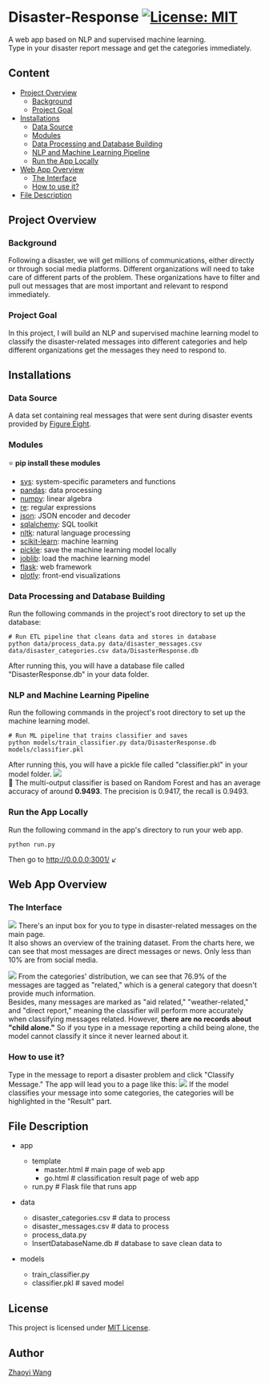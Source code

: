# Disaster-Response [![License: MIT](https://img.shields.io/badge/License-MIT-yellow.svg)](https://opensource.org/licenses/MIT)
A web app based on NLP and supervised machine learning.   
Type in your disaster report message and get the categories immediately.

## Content

- [Project Overview](#project-overview)
  * [Background](#background)
  * [Project Goal](#project-goal)
- [Installations](#installations)
  * [Data Source](#data-source)
  * [Modules](#modules)
  * [Data Processing and Database Building](#data-processing-and-database-building)
  * [NLP and Machine Learning Pipeline](#nlp-and-machine-learning-pipeline)
  * [Run the App Locally](#run-the-app-locally)
- [Web App Overview](#web-app-overview)
  * [The Interface](#the-interface)
  * [How to use it?](#how-to-use-it)
- [File Description](#file-description)

## Project Overview
### Background
Following a disaster, we will get millions of communications, either directly or through social media platforms. Different organizations will need to take care of different parts of the problem. These organizations have to filter and pull out messages that are most important and relevant to respond immediately.
### Project Goal
In this project, I will build an NLP and supervised machine learning model to classify the disaster-related messages into different categories and help different organizations get the messages they need to respond to.
## Installations
### Data Source
A data set containing real messages that were sent during disaster events provided by [Figure Eight](https://appen.com/).
### Modules
:star:   **pip install these modules**
- [sys](https://docs.python.org/3/library/sys.html): system-specific parameters and functions
- [pandas](https://pandas.pydata.org/): data processing
- [numpy](https://numpy.org/): linear algebra
- [re](https://docs.python.org/3/library/re.html): regular expressions   
- [json](https://docs.python.org/3/library/json.html): JSON encoder and decoder   
- [sqlalchemy](https://www.sqlalchemy.org/): SQL toolkit   
- [nltk](https://www.nltk.org/): natural language processing   
- [scikit-learn](https://scikit-learn.org/stable/index.html): machine learning
- [pickle](https://docs.python.org/3/library/pickle.html): save the machine learning model locally
- [joblib](https://joblib.readthedocs.io/en/latest/): load the machine learning model   
- [flask](https://flask.palletsprojects.com/en/1.1.x/): web framework
- [plotly](https://plotly.com/): front-end visualizations

### Data Processing and Database Building
Run the following commands in the project's root directory to set up the database:    
```  
# Run ETL pipeline that cleans data and stores in database
python data/process_data.py data/disaster_messages.csv data/disaster_categories.csv data/DisasterResponse.db   
```   
After running this, you will have a database file called "DisasterResponse.db" in your data folder.
### NLP and Machine Learning Pipeline
Run the following commands in the project's root directory to set up the machine learning model.
```
# Run ML pipeline that trains classifier and saves
python models/train_classifier.py data/DisasterResponse.db models/classifier.pkl
```   
After running this, you will have a pickle file called "classifier.pkl" in your model folder.
![](https://github.com/ZhaoyiW/Web-App-Disaster-Messages-Classifier/blob/main/Screenshots/model/model_metrics.png)   
:deciduous_tree:    The multi-output classifier is based on Random Forest and has an average accuracy of around **0.9493**. The precision is 0.9417, the recall is 0.9493.


### Run the App Locally
Run the following command in the app's directory to run your web app.   
```
python run.py
```   
Then go to http://0.0.0.0:3001/ :arrow_lower_left:

## Web App Overview
### The Interface
![](https://github.com/ZhaoyiW/Web-App-Disaster-Messages-Classifier/blob/main/Screenshots/app/Web-app-interface.png)
There's an input box for you to type in disaster-related messages on the main page.   
It also shows an overview of the training dataset. From the charts here, we can see that most messages are direct messages or news. Only less than 10% are from social media.   

![](https://github.com/ZhaoyiW/Web-App-Disaster-Messages-Classifier/blob/main/Screenshots/app/training-set-distribution.png)
From the categories' distribution, we can see that 76.9% of the messages are tagged as "related," which is a general category that doesn't provide much information.   
Besides, many messages are marked as "aid related," "weather-related," and "direct report," meaning the classifier will perform more accurately when classifying messages related. However, **there are no records about "child alone."** So if you type in a message reporting a child being alone, the model cannot classify it since it never learned about it.
### How to use it?
Type in the message to report a disaster problem and click "Classify Message." The app will lead you to a page like this:
![](https://github.com/ZhaoyiW/Web-App-Disaster-Messages-Classifier/blob/main/Screenshots/app/classifier.png)
If the model classifies your message into some categories, the categories will be highlighted in the "Result" part.
## File Description
- app
  - template
    - master.html  # main page of web app
    - go.html  # classification result page of web app
  - run.py  # Flask file that runs app

- data
  - disaster_categories.csv  # data to process 
  - disaster_messages.csv  # data to process
  - process_data.py
  - InsertDatabaseName.db   # database to save clean data to

- models
  - train_classifier.py
  - classifier.pkl  # saved model 
  
## License
This project is licensed under [MIT License](https://github.com/git/git-scm.com/blob/master/MIT-LICENSE.txt).

## Author
[Zhaoyi Wang](https://github.com/ZhaoyiW)
